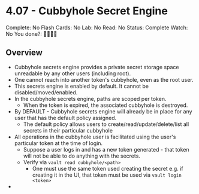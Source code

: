 # 4.07 - Cubbyhole Secret Engine

Complete: No
Flash Cards: No
Lab: No
Read: No
Status: Complete
Watch: No
You done?: 🌚🌚🌚🌚

## Overview

- Cubbyhole secrets engine provides a private secret storage space unreadable by any other users (including root).
- One cannot reach into another token's cubbyhole, even as the root user.
- This secrets engine is enabled by default. It cannot be disabled/moved/enabled.
- In the cubbyhole secrets engine, paths are scoped per token.
  - When the token is expired, the associated cubbyhole is destroyed.
- By DEFAULT - Cubbyhole secrets engine will already be in place for any user that has the default policy assigned.
  - The default policy allows users to create/read/update/delete/list all secrets in their particular cubbyhole
- All operations in the cubbyhole user is facilitated using the user's particular token at the time of login.
  - Suppose a user logs in and has a new token generated - that token will not be able to do anything with the secrets.
  - Verify via `vault read cubbyhole/<path>`
    - One must use the same token used creating the secret e.g. if creating it in the UI, that token must be used via `vault login <token>`
-

